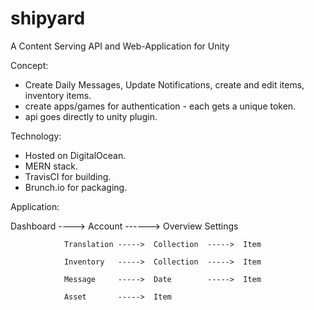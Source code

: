 # shipyard
A Content Serving API and Web-Application for Unity

Concept:
- Create Daily Messages, Update Notifications, create and edit items, inventory items.
- create apps/games for authentication - each gets a unique token.
- api goes directly to unity plugin.

Technology:
- Hosted on DigitalOcean.
- MERN stack.
- TravisCI for building.
- Brunch.io for packaging.

Application:

Dashboard ----> Account ------>	Overview
								Settings

				Translation	----->	Collection	----->	Item

				Inventory 	----->	Collection	----->	Item

				Message		----->	Date		-----> 	Item

				Asset		----->  Item